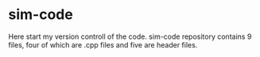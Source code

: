 # sim-code
Here start my version controll of the code.
sim-code repository contains 9 files, four of which are .cpp files and five are header files.
